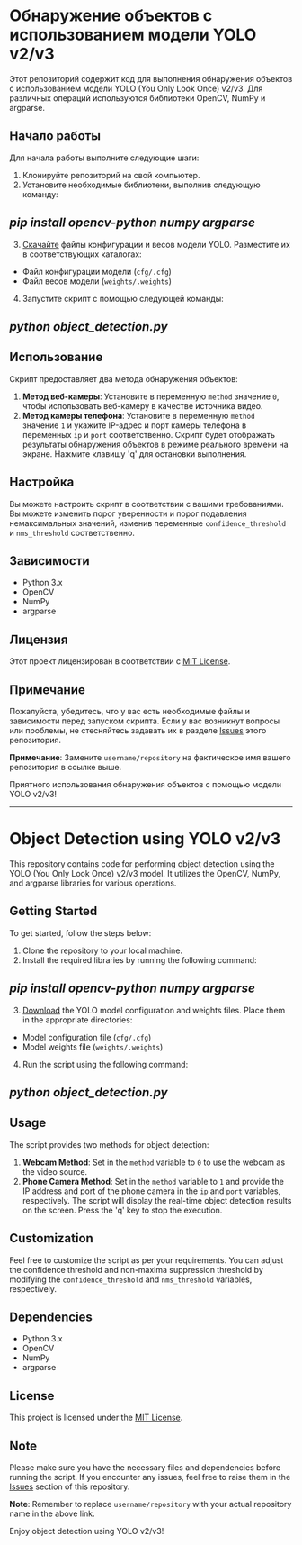 # Обнаружение объектов с использованием модели YOLO v2/v3
Этот репозиторий содержит код для выполнения обнаружения объектов с использованием модели YOLO (You Only Look Once) v2/v3. Для различных операций используются библиотеки OpenCV, NumPy и argparse.

## Начало работы
Для начала работы выполните следующие шаги:

1. Клонируйте репозиторий на свой компьютер.
2. Установите необходимые библиотеки, выполнив следующую команду:
## *pip install opencv-python numpy argparse*
3. [Скачайте](https://pjreddie.com/darknet/yolo/) файлы конфигурации и весов модели YOLO. Разместите их в соответствующих каталогах:
- Файл конфигурации модели (`cfg/.cfg`)
- Файл весов модели (`weights/.weights`)
4. Запустите скрипт с помощью следующей команды:
## *python object_detection.py*

## Использование

Скрипт предоставляет два метода обнаружения объектов:
1. **Метод веб-камеры**: Установите в переменную `method`  значение `0`, чтобы использовать веб-камеру в качестве источника видео.
2. **Метод камеры телефона**: Установите в переменную `method` значение `1` и укажите IP-адрес и порт камеры телефона в переменных `ip` и `port` соответственно.
Скрипт будет отображать результаты обнаружения объектов в режиме реального времени на экране. Нажмите клавишу 'q' для остановки выполнения.

## Настройка
Вы можете настроить скрипт в соответствии с вашими требованиями. Вы можете изменить порог уверенности и порог подавления немаксимальных значений, изменив переменные `confidence_threshold` и `nms_threshold` соответственно.

## Зависимости
- Python 3.x
- OpenCV
- NumPy
- argparse

## Лицензия
Этот проект лицензирован в соответствии с [MIT License](LICENSE).

## Примечание
Пожалуйста, убедитесь, что у вас есть необходимые файлы и зависимости перед запуском скрипта. Если у вас возникнут вопросы или проблемы, не стесняйтесь задавать их в разделе [Issues](https://github.com/f0r1/camera-object-detection/issues) этого репозитория.

**Примечание**: Замените `username/repository` на фактическое имя вашего репозитория в ссылке выше.

Приятного использования обнаружения объектов с помощью модели YOLO v2/v3!

-----------------------------------------------------------------------------------------------------------------------------------------------------------------------------------------------------------------------------

# Object Detection using YOLO v2/v3
This repository contains code for performing object detection using the YOLO (You Only Look Once) v2/v3 model. It utilizes the OpenCV, NumPy, and argparse libraries for various operations.

## Getting Started
To get started, follow the steps below:

1. Clone the repository to your local machine.
2. Install the required libraries by running the following command:
## *pip install opencv-python numpy argparse*
3. [Download](https://pjreddie.com/darknet/yolo/) the YOLO model configuration and weights files. Place them in the appropriate directories:
- Model configuration file (`cfg/.cfg`)
- Model weights file (`weights/.weights`)
4. Run the script using the following command:
## *python object_detection.py*

## Usage
The script provides two methods for object detection:

1. **Webcam Method**: Set in the `method` variable to `0` to use the webcam as the video source.
2. **Phone Camera Method**: Set in the `method` variable to `1` and provide the IP address and port of the phone camera in the `ip` and `port` variables, respectively.
The script will display the real-time object detection results on the screen. Press the 'q' key to stop the execution.

## Customization
Feel free to customize the script as per your requirements. You can adjust the confidence threshold and non-maxima suppression threshold by modifying the `confidence_threshold` and `nms_threshold` variables, respectively.

## Dependencies
- Python 3.x
- OpenCV
- NumPy
- argparse

## License
This project is licensed under the [MIT License](LICENSE).

## Note
Please make sure you have the necessary files and dependencies before running the script. If you encounter any issues, feel free to raise them in the [Issues](https://github.com/f0r1/camera-object-detection/issues) section of this repository.

**Note**: Remember to replace `username/repository` with your actual repository name in the above link.

Enjoy object detection using YOLO v2/v3!




